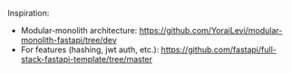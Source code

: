 Inspiration:
* Modular-monolith architecture: https://github.com/YoraiLevi/modular-monolith-fastapi/tree/dev
* For features (hashing, jwt auth, etc.): https://github.com/fastapi/full-stack-fastapi-template/tree/master
